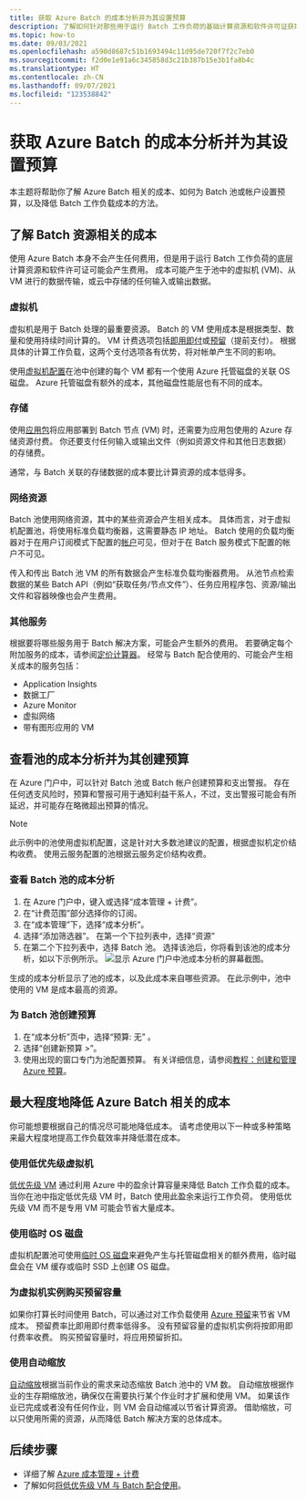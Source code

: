 ```yaml
---
title: 获取 Azure Batch 的成本分析并为其设置预算
description: 了解如何针对那些用于运行 Batch 工作负荷的基础计算资源和软件许可证获取成本分析、设置预算和降低成本。
ms.topic: how-to
ms.date: 09/03/2021
ms.openlocfilehash: a590d8687c51b1693494c11d95de720f7f2c7eb0
ms.sourcegitcommit: f2d0e1e91a6c345858d3c21b387b15e3b1fa8b4c
ms.translationtype: HT
ms.contentlocale: zh-CN
ms.lasthandoff: 09/07/2021
ms.locfileid: "123538842"
---
```

# <a name="get-cost-analysis-and-set-budgets-for-azure-batch"></a>获取 Azure Batch 的成本分析并为其设置预算

本主题将帮助你了解 Azure Batch 相关的成本、如何为 Batch 池或帐户设置预算，以及降低 Batch 工作负载成本的方法。

## <a name="understand-costs-associated-with-batch-resources"></a>了解 Batch 资源相关的成本

使用 Azure Batch 本身不会产生任何费用，但是用于运行 Batch 工作负荷的底层计算资源和软件许可证可能会产生费用。 成本可能产生于池中的虚拟机 (VM)、从 VM 进行的数据传输，或云中存储的任何输入或输出数据。

### <a name="virtual-machines"></a>虚拟机

虚拟机是用于 Batch 处理的最重要资源。 Batch 的 VM 使用成本是根据类型、数量和使用持续时间计算的。 VM 计费选项包括[即用即付](https://azure.microsoft.com/offers/ms-azr-0003p/)或[预留](../cost-management-billing/reservations/save-compute-costs-reservations.md)（提前支付）。 根据具体的计算工作负载，这两个支付选项各有优势，将对帐单产生不同的影响。

使用[虚拟机配置](nodes-and-pools.md#virtual-machine-configuration)在池中创建的每个 VM 都有一个使用 Azure 托管磁盘的关联 OS 磁盘。 Azure 托管磁盘有额外的成本，其他磁盘性能层也有不同的成本。

### <a name="storage"></a>存储

使用[应用包](batch-application-packages.md)将应用部署到 Batch 节点 (VM) 时，还需要为应用包使用的 Azure 存储资源付费。 你还要支付任何输入或输出文件（例如资源文件和其他日志数据）的存储费。

通常，与 Batch 关联的存储数据的成本要比计算资源的成本低得多。

### <a name="networking-resources"></a>网络资源

Batch 池使用网络资源，其中的某些资源会产生相关成本。 具体而言，对于虚拟机配置池，将使用标准负载均衡器，这需要静态 IP 地址。 Batch 使用的负载均衡器对于在用户订阅模式下配置的[帐户](accounts.md#batch-accounts)可见，但对于在 Batch 服务模式下配置的帐户不可见。

传入和传出 Batch 池 VM 的所有数据会产生标准负载均衡器费用。 从池节点检索数据的某些 Batch API（例如“获取任务/节点文件”）、任务应用程序包、资源/输出文件和容器映像也会产生费用。

### <a name="additional-services"></a>其他服务

根据要将哪些服务用于 Batch 解决方案，可能会产生额外的费用。 若要确定每个附加服务的成本，请参阅[定价计算器](https://azure.microsoft.com/pricing/calculator/)。 经常与 Batch 配合使用的、可能会产生相关成本的服务包括：

- Application Insights
- 数据工厂
- Azure Monitor
- 虚拟网络
- 带有图形应用的 VM

## <a name="view-cost-analysis-and-create-a-budget-for-a-pool"></a>查看池的成本分析并为其创建预算

在 Azure 门户中，可以针对 Batch 池或 Batch 帐户创建预算和支出警报。 存在任何透支风险时，预算和警报可用于通知利益干系人，不过，支出警报可能会有所延迟，并可能存在略微超出预算的情况。

> [!NOTE]
> 此示例中的池使用虚拟机配置，这是针对大多数池建议的配置，根据虚拟机定价结构收费。 使用云服务配置的池根据云服务定价结构收费。

### <a name="view-cost-analysis-for-a-batch-pool"></a>查看 Batch 池的成本分析

1. 在 Azure 门户中，键入或选择“成本管理 + 计费”。
1. 在“计费范围”部分选择你的订阅。
1. 在“成本管理”下，选择“成本分析”。
1. 选择“添加筛选器”。 在第一个下拉列表中，选择“资源”
1. 在第二个下拉列表中，选择 Batch 池。 选择该池后，你将看到该池的成本分析，如以下示例所示。
    ![显示 Azure 门户中池成本分析的屏幕截图。](./media/batch-budget/pool-cost-analysis.png)

生成的成本分析显示了池的成本，以及此成本来自哪些资源。 在此示例中，池中使用的 VM 是成本最高的资源。

### <a name="create-a-budget-for-a-batch-pool"></a>为 Batch 池创建预算

1. 在“成本分析”页中，选择“预算: 无” 。
1. 选择“创建新预算 >”。
1. 使用出现的窗口专门为池配置预算。 有关详细信息，请参阅[教程：创建和管理 Azure 预算](../cost-management-billing/costs/tutorial-acm-create-budgets.md)。

## <a name="minimize-costs-associated-with-azure-batch"></a>最大程度地降低 Azure Batch 相关的成本

你可能想要根据自己的情况尽可能地降低成本。 请考虑使用以下一种或多种策略来最大程度地提高工作负载效率并降低潜在成本。

### <a name="use-low-priority-virtual-machines"></a>使用低优先级虚拟机

[低优先级 VM](batch-low-pri-vms.md) 通过利用 Azure 中的盈余计算容量来降低 Batch 工作负载的成本。 当你在池中指定低优先级 VM 时，Batch 使用此盈余来运行工作负荷。 使用低优先级 VM 而不是专用 VM 可能会节省大量成本。

### <a name="use-ephemeral-os-disks"></a>使用临时 OS 磁盘

虚拟机配置池可使用[临时 OS 磁盘](create-pool-ephemeral-os-disk.md)来避免产生与托管磁盘相关的额外费用，临时磁盘会在 VM 缓存或临时 SSD 上创建 OS 磁盘。

### <a name="purchase-reservations-for-virtual-machine-instances"></a>为虚拟机实例购买预留容量

如果你打算长时间使用 Batch，可以通过对工作负载使用 [Azure 预留](../cost-management-billing/reservations/save-compute-costs-reservations.md)来节省 VM 成本。 预留费率比即用即付费率低得多。 没有预留容量的虚拟机实例将按即用即付费率收费。 购买预留容量时，将应用预留折扣。

### <a name="use-automatic-scaling"></a>使用自动缩放

[自动缩放](batch-automatic-scaling.md)根据当前作业的需求来动态缩放 Batch 池中的 VM 数。 自动缩放根据作业的生存期缩放池，确保仅在需要执行某个作业时才扩展和使用 VM。 如果该作业已完成或者没有任何作业，则 VM 会自动缩减以节省计算资源。 借助缩放，可以只使用所需的资源，从而降低 Batch 解决方案的总体成本。

## <a name="next-steps"></a>后续步骤

- 详细了解 [Azure 成本管理 + 计费](../cost-management-billing/cost-management-billing-overview.md)
- 了解如何[将低优先级 VM 与 Batch 配合使用](batch-low-pri-vms.md)。
